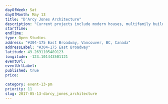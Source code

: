 ```yaml
---
dayOfWeek: Sat
dayOfMonth: May 13
title: "D'Arcy Jones Architecture"
description: "Current projects include modern houses, multifamily buildings, art galleries, small and large renovations, and interiors. Project models and the working studio will be on display."
startTime: 
endTime: 
type: Open Studios
address: "#304-175 East Broadway, Vancouver, BC, Canada"
addressLabel: "#304-175 East Broadway"
latitude: 49.2631105489123
longitude: -123.101443501121
eventUrl: 
eventUrlLabel: 
published: true
price: 

category: event-13-pm
priority: 11
slug: 2017-05-13-darcy_jones_architecture
---
```


